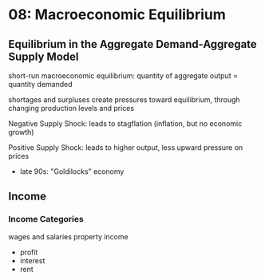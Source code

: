 # 08: Macroeconomic Equilibrium

## Equilibrium in the Aggregate Demand-Aggregate Supply Model

short-run macroeconomic equilibrium: quantity of aggregate output = quantity demanded  

shortages and surpluses create pressures toward equilibrium, through changing production levels and prices

Negative Supply Shock: leads to stagflation (inflation, but no economic growth)

Positive Supply Shock: leads to higher output, less upward pressure on prices  
+ late 90s: "Goldilocks" economy
 
## Income

### Income Categories
wages and salaries
property income
+ profit
+ interest
+ rent



